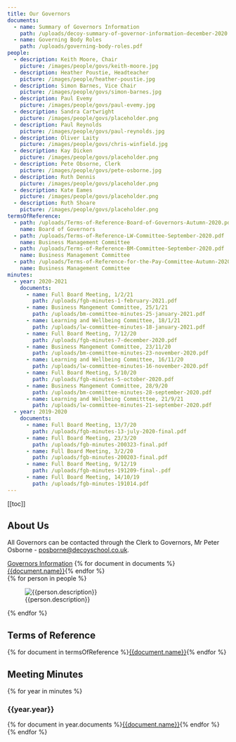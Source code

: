 ```yaml
---
title: Our Governors
documents:
  - name: Summary of Governors Information
    path: /uploads/decoy-summary-of-governor-information-december-2020.pdf
  - name: Governing Body Roles
    path: /uploads/governing-body-roles.pdf
people:
  - description: Keith Moore, Chair
    picture: /images/people/govs/keith-moore.jpg
  - description: Heather Poustie, Headteacher
    picture: /images/people/heather-poustie.jpg
  - description: Simon Barnes, Vice Chair
    picture: /images/people/govs/simon-barnes.jpg
  - description: Paul Evemy
    picture: /images/people/govs/paul-evemy.jpg
  - description: Sandra Cartwright
    picture: /images/people/govs/placeholder.png
  - description: Paul Reynolds
    picture: /images/people/govs/paul-reynolds.jpg
  - description: Oliver Laity
    picture: /images/people/govs/chris-winfield.jpg
  - description: Kay Dicken
    picture: /images/people/govs/placeholder.png
  - description: Pete Obsorne, Clerk
    picture: /images/people/govs/pete-osborne.jpg
  - description: Ruth Dennis
    picture: /images/people/govs/placeholder.png
  - description: Kate Eames
    picture: /images/people/govs/placeholder.png
  - description: Ruth Shoare
    picture: /images/people/govs/placeholder.png
termsOfReference:
  - path: /uploads/Terms-of-Reference-Board-of-Governors-Autumn-2020.pdf
    name: Board of Governors
  - path: /uploads/Terms-of-Reference-LW-Committee-September-2020.pdf
    name: Business Management Committee
  - path: /uploads/Terms-of-Reference-BM-Committee-September-2020.pdf
    name: Business Management Committee
  - path: /uploads/Terms-of-Reference-for-the-Pay-Committee-Autumn-2020.pdf
    name: Business Management Committee
minutes:
  - year: 2020-2021
    documents:
      - name: Full Board Meeting, 1/2/21
        path: /uploads/fgb-minutes-1-february-2021.pdf
      - name: Business Mangement Committee, 25/1/21
        path: /uploads/bm-committee-minutes-25-january-2021.pdf
      - name: Learning and Wellbeing Committee, 18/1/21
        path: /uploads/lw-committee-minutes-18-january-2021.pdf
      - name: Full Board Meeting, 7/12/20
        path: /uploads/fgb-minutes-7-december-2020.pdf
      - name: Business Mangement Committee, 23/11/20
        path: /uploads/bm-committee-minutes-23-november-2020.pdf
      - name: Learning and Wellbeing Committee, 16/11/20
        path: /uploads/lw-committee-minutes-16-november-2020.pdf
      - name: Full Board Meeting, 5/10/20
        path: /uploads/fgb-minutes-5-october-2020.pdf
      - name: Business Mangement Committee, 28/9/20
        path: /uploads/bm-committee-minutes-28-september-2020.pdf
      - name: Learning and Wellbeing Committtee, 21/9/21
        path: /uploads/lw-committee-minutes-21-september-2020.pdf
  - year: 2019-2020
    documents:
      - name: Full Board Meeting, 13/7/20
        path: /uploads/fgb-minutes-13-july-2020-final.pdf
      - name: Full Board Meeting, 23/3/20
        path: /uploads/fgb-minutes-200323-final.pdf
      - name: Full Board Meeting, 3/2/20
        path: /uploads/fgb-minutes-200203-final.pdf
      - name: Full Board Meeting, 9/12/19
        path: /uploads/fgb-minutes-191209-final-.pdf
      - name: Full Board Meeting, 14/10/19
        path: /uploads/fgb-minutes-191014.pdf
---
```


[[toc]]

## About Us

All Governors can be contacted through the Clerk to Governors, Mr Peter Osborne - <a href="mailto:posborne@decoyschool.co.uk">posborne@decoyschool.co.uk</a>.

<div class="content-grid">
  <a href="https://drive.google.com/folderview?id=0B0102cki14zKM1V0bDRJZVFyRmM&usp=sharing">Governors Information</a>
  {% for document in documents %}<a href="{{document.path}}">{{document.name}}</a>{% endfor %}
</div>

<div class="content-grid">
{% for person in people %}
<figure>
  <img src="{{person.picture}}" alt="{{person.description}}">
  <figcaption>{{person.description}}</figcaption>
</figure>
{% endfor %}
</div>

## Terms of Reference

<div class="content-grid">
{% for document in termsOfReference %}<a href="{{document.path}}">{{document.name}}</a>{% endfor %}
</div>

## Meeting Minutes

{% for year in minutes %}

### {{year.year}}

<div class="content-grid">
{% for document in year.documents %}<a href="{{document.path}}">{{document.name}}</a>{% endfor %}
</div>
{% endfor %}
